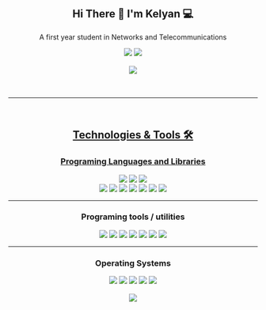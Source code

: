 <div align="center">
  <h2> Hi There 👋 I'm Kelyan 💻 </h2>  
</div>

<div align="center">
  <p> A first year student in Networks and Telecommunications </p>
  <a href="https://www.linkedin.com/in/kélyan-tournebize-0295082a9"><img src="https://img.shields.io/badge/LinkedIn-0077B5?style=for-the-badge&logo=linkedin&logoColor=white"></a>    <!-- Linkedin -->
  <a href="https://KelyanDev.github.io"><img src="https://img.shields.io/badge/Portfolio-255E63?style=for-the-badge&logo=About.me&logoColor=white"</a>                                <!-- Portfolio -->
    <br> <br>
  <img src="https://github-readme-stats.vercel.app/api/top-langs/?username=KelyanDev&layout=compact&theme=dark">
  <br> <br> <br> <hr>
</div> <br>


<div align="center">
  <h2> Technologies & Tools 🛠️ </h2>
</div>
<div align="center">
  <h3> Programing Languages and Libraries </h3>
  <a href="https://www.w3schools.com/python/default.asp"><img src="https://img.shields.io/badge/Python-FFD43B?style=for-the-badge&logo=python&logoColor=blue"></a>            <!-- Python -->
  <a href="https://www.w3schools.com/python/numpy/default.asp"><img src="https://img.shields.io/badge/Numpy-777BB4?style=for-the-badge&logo=numpy&logoColor=white"></a>       <!-- Numpy -->
  <a href="https://www.w3schools.com/python/pandas/default.asp"><img src="https://img.shields.io/badge/Pandas-2C2D72?style=for-the-badge&logo=pandas&logoColor=white"></a>    <!-- Pandas -->
  <br>
  <a href="https://www.w3schools.com/html/default.asp"><img src="https://img.shields.io/badge/HTML5-E34F26?style=for-the-badge&logo=html5&logoColor=white"></a>                <!-- HTML -->
  <a href="https://www.w3schools.com/css/default.asp"><img src="https://img.shields.io/badge/CSS3-1572B6?style=for-the-badge&logo=css3&logoColor=white"></a>                   <!-- CSS -->
  <a href="https://www.w3schools.com/sass/default.php"><img src="https://img.shields.io/badge/Sass-CC6699?style=for-the-badge&logo=sass&logoColor=white"></a>                  <!-- SASS -->
  <a href="https://www.w3schools.com/js/default.asp"><img src="https://img.shields.io/badge/JavaScript-323330?style=for-the-badge&logo=javascript&logoColor=F7DF1E"></a>       <!-- JavaScript -->
  <a href="https://react.dev/learn"><img src="https://img.shields.io/badge/React-20232A?style=for-the-badge&logo=react&logoColor=61DAFB"></a>                                  <!-- React -->
  <a href="https://www.w3schools.com/php/default.asp"><img src="https://img.shields.io/badge/PHP-777BB4?style=for-the-badge&logo=php&logoColor=white"></a>                     <!-- PHP -->
  <a href="https://www.w3schools.com/sql/default.asp"><img src="https://img.shields.io/badge/MySQL-005C84?style=for-the-badge&logo=mysql&logoColor=white"></a>                 <!-- MySQL -->

  <hr>
  <h3> Programing tools / utilities </h3>
  <a href="https://visualstudio.microsoft.com/fr/free-developer-offers/"><img src="https://img.shields.io/badge/VSCode-0078D4?style=for-the-badge&logo=visual%20studio%20code&logoColor=white"></a>    <!-- VSCode -->
  <a href="#"><img src="https://img.shields.io/badge/GitHub-100000?style=for-the-badge&logo=github&logoColor=white"></a>                                                                               <!-- Github -->
  <a href="https://www.w3schools.com/nodejs/default.asp"><img src="https://img.shields.io/badge/Node%20js-339933?style=for-the-badge&logo=nodedotjs&logoColor=white"></a>                              <!-- NodeJS -->
  <a href="https://www.apachefriends.org/fr/index.html"><img src="https://img.shields.io/badge/Xampp-F37623?style=for-the-badge&logo=xampp&logoColor=white"></a>                                       <!-- Xampp -->
  <a href="https://www.mongodb.com/fr-fr"><img src="https://img.shields.io/badge/MongoDB-4EA94B?style=for-the-badge&logo=mongodb&logoColor=white"></a>  <!-- MongoDB -->
  <a href="https://www.vmware.com/"><img src="https://img.shields.io/badge/VMware-231f20?style=for-the-badge&logo=VMware&logoColor=white"></a>                                                         <!-- VMWare -->
  <a href="https://www.cisco.com/site/fr/fr/index.html"><img src="https://img.shields.io/badge/CISCO-1BA0D7?style=for-the-badge&logo=cisco&logoColor=white"></a>                                       <!-- Cisco -->
  <hr>
  <h3> Operating Systems </h3>
  <a href="#"><img src="https://img.shields.io/badge/Debian-A81D33?style=for-the-badge&logo=debian&logoColor=white"></a>                                                              <!-- Debian -->
  <a href="#"><img src="https://img.shields.io/badge/Linux-FCC624?style=for-the-badge&logo=linux&logoColor=black"></a>                                                                <!-- Linux -->
  <a href="#"><img src="https://img.shields.io/badge/Ubuntu-E95420?style=for-the-badge&logo=ubuntu&logoColor=white"></a>                                                              <!-- Ubuntu -->
  <a href="#"><img src="https://img.shields.io/badge/Windows-0078D6?style=for-the-badge&logo=windows&logoColor=white"></a>                                                            <!-- Windows 10 -->
  <a href="#"><img src="https://img.shields.io/badge/Windows_11-0078d4?style=for-the-badge&logo=windows-11&logoColor=white"></a>                                                      <!-- Windows 11 -->
  <br> <br>
  <img src="https://github-profile-summary-cards.vercel.app/api/cards/profile-details?username=KelyanDev&theme=github_dark">
</div>
